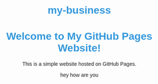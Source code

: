 # my-business
<!DOCTYPE html>
<html lang="en">
<head>
    <meta charset="UTF-8">
    <meta name="viewport" content="width=device-width, initial-scale=1.0">
    <title>My GitHub Pages Website</title>
    <style>
        body { font-family: Arial, sans-serif; text-align: center; padding: 50px; }
        h1 { color: #3498db; }
    </style>
</head>
<body>
    <h1>Welcome to My GitHub Pages Website!</h1>
    <p>This is a simple website hosted on GitHub Pages.</p>
</body>
</html>
hey how are you

